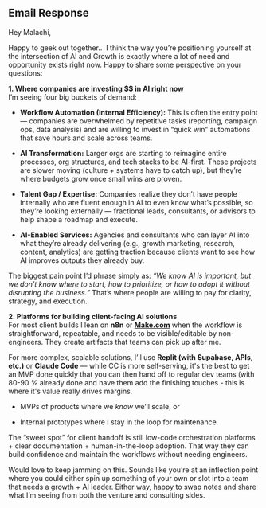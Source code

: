 ## Email Response

Hey Malachi,

Happy to geek out together..  I think the way you’re positioning yourself at the intersection of AI and Growth is exactly where a lot of need and opportunity exists right now. Happy to share some perspective on your questions:

**1. Where companies are investing $$ in AI right now**  
I’m seeing four big buckets of demand:

- **Workflow Automation (Internal Efficiency):** This is often the entry point — companies are overwhelmed by repetitive tasks (reporting, campaign ops, data analysis) and are willing to invest in “quick win” automations that save hours and scale across teams.
    
- **AI Transformation:** Larger orgs are starting to reimagine entire processes, org structures, and tech stacks to be AI-first. These projects are slower moving (culture + systems have to catch up), but they’re where budgets grow once small wins are proven.
    
- **Talent Gap / Expertise:** Companies realize they don’t have people internally who are fluent enough in AI to even know what’s possible, so they’re looking externally — fractional leads, consultants, or advisors to help shape a roadmap and execute.
    
- **AI-Enabled Services:** Agencies and consultants who can layer AI into what they’re already delivering (e.g., growth marketing, research, content, analytics) are getting traction because clients want to see how AI improves outputs they already buy.
    

The biggest pain point I’d phrase simply as: _“We know AI is important, but we don’t know where to start, how to prioritize, or how to adopt it without disrupting the business.”_ That’s where people are willing to pay for clarity, strategy, and execution.

**2. Platforms for building client-facing AI solutions**  
For most client builds I lean on **n8n** or **[Make.com](http://make.com/)** when the workflow is straightforward, repeatable, and needs to be visible/editable by non-engineers. They create artifacts that teams can pick up after me.

For more complex, scalable solutions, I’ll use **Replit (with Supabase, APIs, etc.)** or **Claude Code** — while CC is more self-serving, it's the best to get an MVP done quickly that you can then hand off to regular dev teams (with 80-90 % already done and have them add the finishing touches - this is where it's value really drives margins.

- MVPs of products where we _know_ we’ll scale, or
    
- Internal prototypes where I stay in the loop for maintenance.
    

The “sweet spot” for client handoff is still low-code orchestration platforms + clear documentation + human-in-the-loop adoption. That way they can build confidence and maintain the workflows without needing engineers.

Would love to keep jamming on this. Sounds like you’re at an inflection point where you could either spin up something of your own or slot into a team that needs a growth + AI leader. Either way, happy to swap notes and share what I’m seeing from both the venture and consulting sides.
